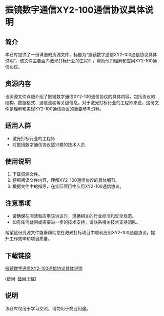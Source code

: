# 振镜数字通信XY2-100通信协议具体说明

## 简介
本仓库提供了一份详细的资源文件，标题为“振镜数字通信XY2-100通信协议具体说明”。该文件主要面向激光打标行业的工程师，帮助他们理解和应用XY2-100通信协议。

## 资源内容
该资源文件详细介绍了振镜数字通信XY2-100通信协议的具体内容，包括协议的结构、数据格式、通信流程等关键信息。对于激光打标行业的工程师来说，这份文件是理解和实现XY2-100通信协议的重要参考资料。

## 适用人群
- 激光打标行业的工程师
- 对振镜数字通信协议感兴趣的技术人员

## 使用说明
1. 下载资源文件。
2. 仔细阅读文件内容，理解XY2-100通信协议的具体细节。
3. 根据文件中的指导，在实际项目中应用XY2-100通信协议。

## 注意事项
- 请确保在阅读和应用该协议时，遵循相关的行业标准和安全规范。
- 如有任何疑问或需要进一步的技术支持，请联系相关技术支持团队。

希望这份资源文件能够帮助您在激光打标项目中顺利应用XY2-100通信协议，提升工作效率和项目质量。

## 下载链接
[振镜数字通信XY2-100通信协议具体说明](https://pan.quark.cn/s/508459b69ab8) 

(备用: [备用下载](https://pan.baidu.com/s/1ILSOv7xSV32gOFIRFanS7A?pwd=1234))

## 说明

该仓库仅用于学习交流，请勿用于商业用途。
